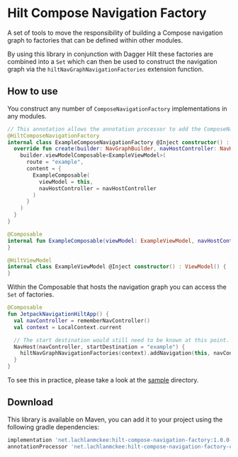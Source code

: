 # Hilt Compose Navigation Factory

A set of tools to move the responsibility of building a Compose navigation graph to factories that can be defined within other modules.

By using this library in conjunction with Dagger Hilt these factories are combined into a `Set` which can then be used to construct the navigation graph via the `hiltNavGraphNavigationFactories` extension function.

## How to use

You construct any number of `ComposeNavigationFactory` implementations in any modules.

```kotlin
// This annotation allows the annotation processor to add the ComposeNavigationFactory implementation to the dagger graph.
@HiltComposeNavigationFactory
internal class ExampleComposeNavigationFactory @Inject constructor() : ComposeNavigationFactory {
  override fun create(builder: NavGraphBuilder, navHostController: NavHostController) {
    builder.viewModelComposable<ExampleViewModel>(
      route = "example",
      content = {
        ExampleComposable(
          viewModel = this,
          navHostController = navHostController
        )
      }
    )
  }
}

@Composable
internal fun ExampleComposable(viewModel: ExampleViewModel, navHostController: NavHostController) {
}

@HiltViewModel
internal class ExampleViewModel @Inject constructor() : ViewModel() {
}
```

Within the Composable that hosts the navigation graph you can access the `Set` of factories.

```kotlin
@Composable
fun JetpackNavigationHiltApp() {
  val navController = rememberNavController()
  val context = LocalContext.current

  // The start destination would still need to be known at this point.
  NavHost(navController, startDestination = "example") {
    hiltNavGraphNavigationFactories(context).addNavigation(this, navController)
  }
}
```

To see this in practice, please take a look at the [sample](sample) directory.

## Download
This library is available on Maven, you can add it to your project using the following gradle dependencies:

```gradle
implementation 'net.lachlanmckee:hilt-compose-navigation-factory:1.0.0-rc02'
annotationProcessor 'net.lachlanmckee:hilt-compose-navigation-factory-compiler:1.0.0-rc02'
```
